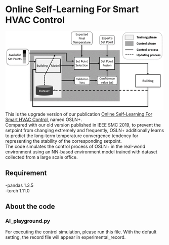 # Online Self-Learning For Smart HVAC Control
<img src="./png/System.png" width="500" height="250">
This is the upgrade version of our publication <a href="https://ieeexplore.ieee.org/document/8914027">Online Self-Learning For Smart HVAC Control</a>, named OSLN+.<br>
Compared with our old version published in IEEE SMC 2019, to prevent the setpoint from changing extremely and frequently, OSLN+ additionally learns to predict the long-term temperature convergence tendency for representing the stability of the corresponding setpoint. <br>
The code simulates the control process of OSLN+ in the real-world environment using an NN-based environment model trained with dataset collected from a large scale office.

## Requirement
-pandas 1.3.5<br>
-torch 1.11.0<br>

## About the code

### AI_playground.py 
For executing the control simulation, please run this file. With the default setting, the record file will appear in experimental_record.

### 






